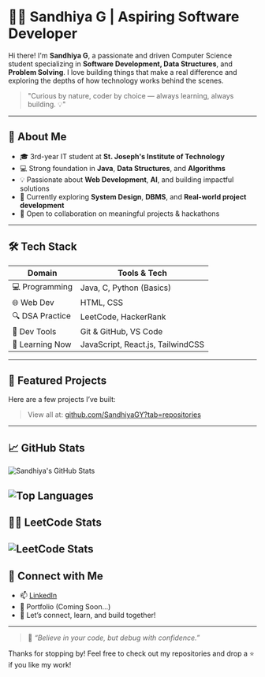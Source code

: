 # 👩‍💻 Sandhiya G | Aspiring Software Developer

Hi there! I'm **Sandhiya G**, a passionate and driven Computer Science student specializing in **Software Development, Data Structures**, and **Problem Solving**. I love building things that make a real difference and exploring the depths of how technology works behind the scenes.

> "Curious by nature, coder by choice — always learning, always building. 💡"

---

## 🌱 About Me

- 🎓 3rd-year IT student at **St. Joseph's Institute of Technology**
- 💻 Strong foundation in **Java**, **Data Structures**, and **Algorithms**
- 💡 Passionate about **Web Development**, **AI**, and building impactful solutions
- 🧠 Currently exploring **System Design**, **DBMS**, and **Real-world project development**
- 🤝 Open to collaboration on meaningful projects & hackathons

---

## 🛠 Tech Stack

| Domain           | Tools & Tech                                                                 |
|------------------|-------------------------------------------------------------------------------|
| 💻 Programming   | Java, C, Python (Basics)                                                      |
| 🌐 Web Dev       | HTML, CSS                                |
| 🔍 DSA Practice  | LeetCode, HackerRank                                             |
| 🧰 Dev Tools     | Git & GitHub, VS Code                                        |
| 🧠 Learning Now  | JavaScript, React.js, TailwindCSS                                |

---

## 🧩 Featured Projects

Here are a few projects I’ve built:


> View all at: [github.com/SandhiyaGY?tab=repositories](https://github.com/SandhiyaGY?tab=repositories)

---

## 📈 GitHub Stats

![Sandhiya's GitHub Stats](https://github-readme-stats.vercel.app/api?username=SandhiyaGY&show_icons=true&theme=radical)

<!--![Streak Stats](https://github-readme-streak-stats.herokuapp.com/?user=SandhiyaGY&theme=dark)-->

![Top Languages](https://github-readme-stats.vercel.app/api/top-langs/?username=SandhiyaGY&layout=compact&theme=radical)
---

## 👩‍💻 LeetCode Stats
![LeetCode Stats](https://leetcard.jacoblin.cool/sandhiya_gurumoorthy?theme=dark&ext=heatmap)
---

## 🔗 Connect with Me

- 📫 [LinkedIn](https://www.linkedin.com/in/sandhiya-gurumoorthy-16ab0a295/)
- 💼 Portfolio (Coming Soon...)
- 💬 Let’s connect, learn, and build together!

---

> 🌸 *“Believe in your code, but debug with confidence.”*

Thanks for stopping by! Feel free to check out my repositories and drop a ⭐ if you like my work!
